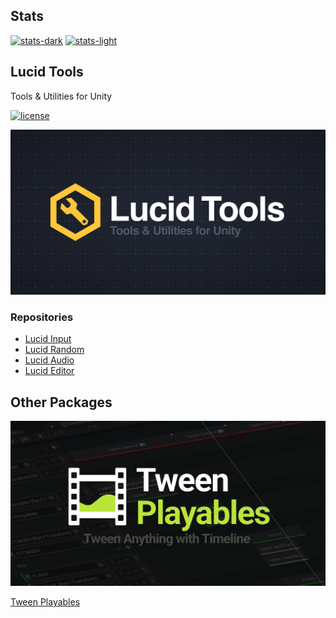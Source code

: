 ## Stats
[![stats-dark](https://github-readme-stats.vercel.app/api?username=AnnulusGames&show_icons=true&border_color=555555&bg_color=00000000&count_private=true&theme=monokai#gh-dark-mode-only)](https://github.com/anuraghazra/github-readme-stats#gh-dark-mode-only)
[![stats-light](https://github-readme-stats.vercel.app/api?username=AnnulusGames&show_icons=true&bg_color=00000000&count_private=true&theme=vue#gh-light-mode-only)](https://github.com/anuraghazra/github-readme-stats#gh-light-mode-only)

## Lucid Tools

Tools & Utilities for Unity

[![license](https://img.shields.io/badge/LICENSE-MIT-green.svg)](LICENSE)

<img src="https://github.com/AnnulusGames/AnnulusGames/blob/main/img/LucidTools_Header.png" width="600">

### Repositories

- [Lucid Input](https://github.com/AnnulusGames/LucidInput)
- [Lucid Random](https://github.com/AnnulusGames/LucidRandom)
- [Lucid Audio](https://github.com/AnnulusGames/LucidAudio)
- [Lucid Editor](https://github.com/AnnulusGames/LucidEditor)

## Other Packages

<img src="https://github.com/AnnulusGames/TweenPlayables/blob/main/Assets/TweenPlayables/Documentation~/Header.png" width="600">

[Tween Playables](https://github.com/AnnulusGames/TweenPlayables)
